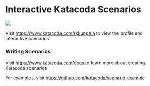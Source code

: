 # Interactive Katacoda Scenarios

[![](http://shields.katacoda.com/katacoda/rkkuppala/count.svg)](https://www.katacoda.com/rkkuppala "Get your profile on Katacoda.com")

Visit https://www.katacoda.com/rkkuppala to view the profile and interactive scenarios

### Writing Scenarios
Visit https://www.katacoda.com/docs to learn more about creating Katacoda scenarios

For examples, visit https://github.com/katacoda/scenario-example
